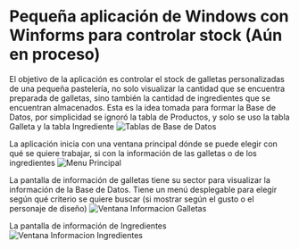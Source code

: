 # Pequeña aplicación de Windows con Winforms para controlar stock (Aún en proceso)

El objetivo de la aplicación es controlar el stock de galletas personalizadas de una pequeña pastelería, no solo visualizar la cantidad que se encuentra preparada de galletas,
sino también la cantidad de ingredientes que se encuentran almacenados.
Esta es la idea tomada para formar la Base de Datos, por simplicidad se ignoró la tabla de Productos, y solo se uso la tabla Galleta y la tabla Ingrediente
![Tablas de Base de Datos](control.stock/ERD%20(pata%20de%20gallo)%20de%20Base%20de%20Galletas.jpg) 

La aplicación inicia con una ventana principal dónde se puede elegir con qué se quiere trabajar, si con la información de las galletas o de los ingredientes
![Menu Principal](control.stock/PantallaMenu.jpg) 

La pantalla de información de galletas tiene su sector para visualizar la información de la Base de Datos. Tiene un menú desplegable para elegir según qué criterio se quiere buscar (si mostrar según el gusto o el personaje de diseño)
![Ventana Informacion Galletas](control.stock/PantallaGalletas.jpg) 

La pantalla de información de Ingredientes
![Ventana Informacion Ingredientes](control.stock/PantallaIngredientes.jpg) 
